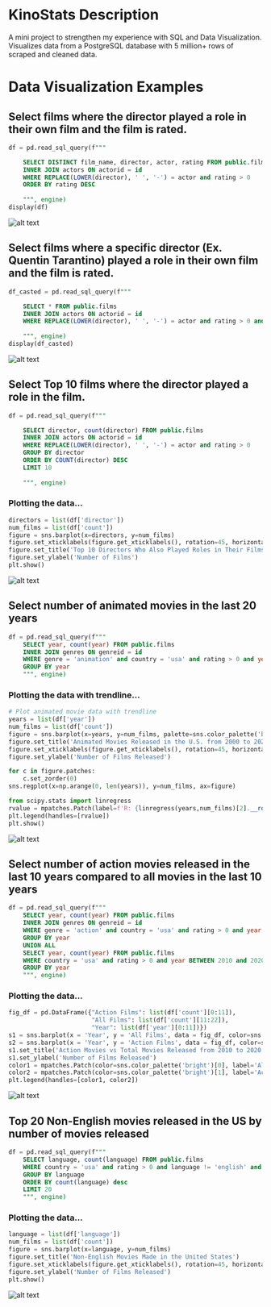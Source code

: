 # KinoStats Description
A mini project to strengthen my experience with SQL and Data Visualization. 
Visualizes data from a PostgreSQL database with 5 million+ rows of scraped and cleaned data.

# Data Visualization Examples

## Select films where the director played a role in their own film and the film is rated.
```sql
df = pd.read_sql_query(f"""

    SELECT DISTINCT film_name, director, actor, rating FROM public.films
    INNER JOIN actors ON actorid = id
    WHERE REPLACE(LOWER(director), ' ', '-') = actor and rating > 0
    ORDER BY rating DESC
    
    """, engine)
display(df)
```
![alt text](https://i.imgur.com/ackgjF6.png)

## Select films where a specific director (Ex. Quentin Tarantino) played a role in their own film and the film is rated.
```sql
df_casted = pd.read_sql_query(f"""

    SELECT * FROM public.films
    INNER JOIN actors ON actorid = id
    WHERE REPLACE(LOWER(director), ' ', '-') = actor and rating > 0 and director = 'Quentin Tarantino'
    
    """, engine)
display(df_casted)
```
![alt text](https://i.imgur.com/wf2RweN.png)

## Select Top 10 films where the director played a role in the film.
```sql
df = pd.read_sql_query(f"""

    SELECT director, count(director) FROM public.films
    INNER JOIN actors ON actorid = id
    WHERE REPLACE(LOWER(director), ' ', '-') = actor and rating > 0
    GROUP BY director
    ORDER BY COUNT(director) DESC
    LIMIT 10
    
    """, engine)
```
### Plotting the data...
```py
directors = list(df['director'])
num_films = list(df['count'])
figure = sns.barplot(x=directors, y=num_films)
figure.set_xticklabels(figure.get_xticklabels(), rotation=45, horizontalalignment='right')
figure.set_title('Top 10 Directors Who Also Played Roles in Their Films')
figure.set_ylabel('Number of Films')
plt.show()
```
![alt text](https://i.imgur.com/POgjf3n.png)

## Select number of animated movies in the last 20 years
```sql
df = pd.read_sql_query(f"""
    SELECT year, count(year) FROM public.films
    INNER JOIN genres ON genreid = id
    WHERE genre = 'animation' and country = 'usa' and rating > 0 and year BETWEEN 2000 and 2020
    GROUP BY year
    """, engine)
```
### Plotting the data with trendline...
```py
# Plot animated movie data with trendline
years = list(df['year'])
num_films = list(df['count'])
figure = sns.barplot(x=years, y=num_films, palette=sns.color_palette('bright')[0:1])
figure.set_title('Animated Movies Released in the U.S. from 2000 to 2020')
figure.set_xticklabels(figure.get_xticklabels(), rotation=45, horizontalalignment='right')
figure.set_ylabel('Number of Films Released')

for c in figure.patches:
    c.set_zorder(0)
sns.regplot(x=np.arange(0, len(years)), y=num_films, ax=figure)

from scipy.stats import linregress
rvalue = mpatches.Patch(label=f'R: {linregress(years,num_films)[2].__round__(2)}')
plt.legend(handles=[rvalue])
plt.show()
```
![alt text](https://i.imgur.com/Vqpd5hx.png)

## Select number of action movies released in the last 10 years compared to all movies in the last 10 years
```sql
df = pd.read_sql_query(f"""
    SELECT year, count(year) FROM public.films
    INNER JOIN genres ON genreid = id
    WHERE genre = 'action' and country = 'usa' and rating > 0 and year BETWEEN 2010 and 2020
    GROUP BY year
    UNION ALL
    SELECT year, count(year) FROM public.films
    WHERE country = 'usa' and rating > 0 and year BETWEEN 2010 and 2020
    GROUP BY year
    """, engine)
```
### Plotting the data...
```py
fig_df = pd.DataFrame({"Action Films": list(df['count'][0:11]), 
                       "All Films": list(df['count'][11:22]),
                       "Year": list(df['year'][0:11])})
s1 = sns.barplot(x = 'Year', y = 'All Films', data = fig_df, color=sns.color_palette('bright')[0], label = 'All Films')
s2 = sns.barplot(x = 'Year', y = 'Action Films', data = fig_df, color=sns.color_palette('bright')[1], label = 'Action Films')
s1.set_title('Action Movies vs Total Movies Released from 2010 to 2020')
s1.set_ylabel('Number of Films Released')
color1 = mpatches.Patch(color=sns.color_palette('bright')[0], label='All Films')
color2 = mpatches.Patch(color=sns.color_palette('bright')[1], label='Action Films')
plt.legend(handles=[color1, color2])
```
![alt text](https://i.imgur.com/VfcspwH.png)

## Top 20 Non-English movies released in the US by number of movies released
```sql
df = pd.read_sql_query(f"""
    SELECT language, count(language) FROM public.films
    WHERE country = 'usa' and rating > 0 and language != 'english' and language != 'no-spoken-language'
    GROUP BY language
    ORDER BY count(language) desc
    LIMIT 20
    """, engine)
```
### Plotting the data...
```py
language = list(df['language'])
num_films = list(df['count'])
figure = sns.barplot(x=language, y=num_films)
figure.set_title('Non-English Movies Made in the United States')
figure.set_xticklabels(figure.get_xticklabels(), rotation=45, horizontalalignment='right')
figure.set_ylabel('Number of Films Released')
plt.show()
```
![alt text](https://i.imgur.com/M8ceH2z.png)
